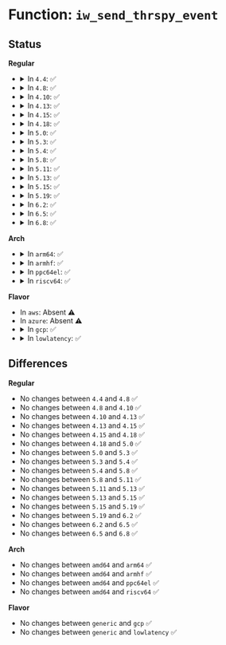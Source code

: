 # Function: <code>iw_send_thrspy_event</code>

## Status
<b>Regular</b>
<ul>
<li>
<details>
<summary>In <code>4.4</code>: ✅</summary>

```c
void iw_send_thrspy_event(struct net_device *dev, struct iw_spy_data *spydata, unsigned char *address, struct iw_quality *wstats);
```

**Collision:** Unique Static

**Inline:** No

**Transformation:** False

**Instances:**

```
In net/wireless/wext-spy.c (ffffffff8180acc0)
Location: net/wireless/wext-spy.c:161
Inline: False
Direct callers:
  - net/wireless/wext-spy.c:wireless_spy_update
  - net/wireless/wext-spy.c:wireless_spy_update
```
**Symbols:**

```
ffffffff8180acc0-ffffffff8180ad47: iw_send_thrspy_event (STB_LOCAL)
```
</details>
</li>
<li>
<details>
<summary>In <code>4.8</code>: ✅</summary>

```c
void iw_send_thrspy_event(struct net_device *dev, struct iw_spy_data *spydata, unsigned char *address, struct iw_quality *wstats);
```

**Collision:** Unique Static

**Inline:** No

**Transformation:** False

**Instances:**

```
In net/wireless/wext-spy.c (ffffffff8187c7d0)
Location: net/wireless/wext-spy.c:161
Inline: False
Direct callers:
  - net/wireless/wext-spy.c:wireless_spy_update
  - net/wireless/wext-spy.c:wireless_spy_update
```
**Symbols:**

```
ffffffff8187c7d0-ffffffff8187c857: iw_send_thrspy_event (STB_LOCAL)
```
</details>
</li>
<li>
<details>
<summary>In <code>4.10</code>: ✅</summary>

```c
void iw_send_thrspy_event(struct net_device *dev, struct iw_spy_data *spydata, unsigned char *address, struct iw_quality *wstats);
```

**Collision:** Unique Static

**Inline:** No

**Transformation:** False

**Instances:**

```
In net/wireless/wext-spy.c (ffffffff818b1080)
Location: net/wireless/wext-spy.c:161
Inline: False
Direct callers:
  - net/wireless/wext-spy.c:wireless_spy_update
  - net/wireless/wext-spy.c:wireless_spy_update
```
**Symbols:**

```
ffffffff818b1080-ffffffff818b1107: iw_send_thrspy_event (STB_LOCAL)
```
</details>
</li>
<li>
<details>
<summary>In <code>4.13</code>: ✅</summary>

```c
void iw_send_thrspy_event(struct net_device *dev, struct iw_spy_data *spydata, unsigned char *address, struct iw_quality *wstats);
```

**Collision:** Unique Static

**Inline:** No

**Transformation:** False

**Instances:**

```
In net/wireless/wext-spy.c (ffffffff818d7a00)
Location: net/wireless/wext-spy.c:161
Inline: False
Direct callers:
  - net/wireless/wext-spy.c:wireless_spy_update
  - net/wireless/wext-spy.c:wireless_spy_update
```
**Symbols:**

```
ffffffff818d7a00-ffffffff818d7a87: iw_send_thrspy_event (STB_LOCAL)
```
</details>
</li>
<li>
<details>
<summary>In <code>4.15</code>: ✅</summary>

```c
void iw_send_thrspy_event(struct net_device *dev, struct iw_spy_data *spydata, unsigned char *address, struct iw_quality *wstats);
```

**Collision:** Unique Static

**Inline:** No

**Transformation:** False

**Instances:**

```
In net/wireless/wext-spy.c (ffffffff8195d5e0)
Location: net/wireless/wext-spy.c:161
Inline: False
Direct callers:
  - net/wireless/wext-spy.c:wireless_spy_update
  - net/wireless/wext-spy.c:wireless_spy_update
```
**Symbols:**

```
ffffffff8195d5e0-ffffffff8195d667: iw_send_thrspy_event (STB_LOCAL)
```
</details>
</li>
<li>
<details>
<summary>In <code>4.18</code>: ✅</summary>

```c
void iw_send_thrspy_event(struct net_device *dev, struct iw_spy_data *spydata, unsigned char *address, struct iw_quality *wstats);
```

**Collision:** Unique Static

**Inline:** No

**Transformation:** False

**Instances:**

```
In net/wireless/wext-spy.c (ffffffff819b6e30)
Location: net/wireless/wext-spy.c:161
Inline: False
Direct callers:
  - net/wireless/wext-spy.c:wireless_spy_update
  - net/wireless/wext-spy.c:wireless_spy_update
```
**Symbols:**

```
ffffffff819b6e30-ffffffff819b6eaa: iw_send_thrspy_event (STB_LOCAL)
```
</details>
</li>
<li>
<details>
<summary>In <code>5.0</code>: ✅</summary>

```c
void iw_send_thrspy_event(struct net_device *dev, struct iw_spy_data *spydata, unsigned char *address, struct iw_quality *wstats);
```

**Collision:** Unique Static

**Inline:** No

**Transformation:** False

**Instances:**

```
In net/wireless/wext-spy.c (ffffffff819ee0f0)
Location: net/wireless/wext-spy.c:161
Inline: False
Direct callers:
  - net/wireless/wext-spy.c:wireless_spy_update
  - net/wireless/wext-spy.c:wireless_spy_update
```
**Symbols:**

```
ffffffff819ee0f0-ffffffff819ee16a: iw_send_thrspy_event (STB_LOCAL)
```
</details>
</li>
<li>
<details>
<summary>In <code>5.3</code>: ✅</summary>

```c
void iw_send_thrspy_event(struct net_device *dev, struct iw_spy_data *spydata, unsigned char *address, struct iw_quality *wstats);
```

**Collision:** Unique Static

**Inline:** No

**Transformation:** False

**Instances:**

```
In net/wireless/wext-spy.c (ffffffff81a5d350)
Location: net/wireless/wext-spy.c:161
Inline: False
Direct callers:
  - net/wireless/wext-spy.c:wireless_spy_update
  - net/wireless/wext-spy.c:wireless_spy_update
```
**Symbols:**

```
ffffffff81a5d350-ffffffff81a5d3ca: iw_send_thrspy_event (STB_LOCAL)
```
</details>
</li>
<li>
<details>
<summary>In <code>5.4</code>: ✅</summary>

```c
void iw_send_thrspy_event(struct net_device *dev, struct iw_spy_data *spydata, unsigned char *address, struct iw_quality *wstats);
```

**Collision:** Unique Static

**Inline:** No

**Transformation:** False

**Instances:**

```
In net/wireless/wext-spy.c (ffffffff81a93f60)
Location: net/wireless/wext-spy.c:161
Inline: False
Direct callers:
  - net/wireless/wext-spy.c:wireless_spy_update
  - net/wireless/wext-spy.c:wireless_spy_update
```
**Symbols:**

```
ffffffff81a93f60-ffffffff81a93fda: iw_send_thrspy_event (STB_LOCAL)
```
</details>
</li>
<li>
<details>
<summary>In <code>5.8</code>: ✅</summary>

```c
void iw_send_thrspy_event(struct net_device *dev, struct iw_spy_data *spydata, unsigned char *address, struct iw_quality *wstats);
```

**Collision:** Unique Static

**Inline:** No

**Transformation:** False

**Instances:**

```
In net/wireless/wext-spy.c (ffffffff81b8f4f0)
Location: net/wireless/wext-spy.c:161
Inline: False
Direct callers:
  - net/wireless/wext-spy.c:wireless_spy_update
```
**Symbols:**

```
ffffffff81b8f4f0-ffffffff81b8f55e: iw_send_thrspy_event (STB_LOCAL)
```
</details>
</li>
<li>
<details>
<summary>In <code>5.11</code>: ✅</summary>

```c
void iw_send_thrspy_event(struct net_device *dev, struct iw_spy_data *spydata, unsigned char *address, struct iw_quality *wstats);
```

**Collision:** Unique Static

**Inline:** No

**Transformation:** False

**Instances:**

```
In net/wireless/wext-spy.c (ffffffff81b9f150)
Location: net/wireless/wext-spy.c:161
Inline: False
Direct callers:
  - net/wireless/wext-spy.c:wireless_spy_update
```
**Symbols:**

```
ffffffff81b9f150-ffffffff81b9f1be: iw_send_thrspy_event (STB_LOCAL)
```
</details>
</li>
<li>
<details>
<summary>In <code>5.13</code>: ✅</summary>

```c
void iw_send_thrspy_event(struct net_device *dev, struct iw_spy_data *spydata, unsigned char *address, struct iw_quality *wstats);
```

**Collision:** Unique Static

**Inline:** No

**Transformation:** False

**Instances:**

```
In net/wireless/wext-spy.c (ffffffff81b8e220)
Location: net/wireless/wext-spy.c:161
Inline: False
Direct callers:
  - net/wireless/wext-spy.c:wireless_spy_update
```
**Symbols:**

```
ffffffff81b8e220-ffffffff81b8e29f: iw_send_thrspy_event (STB_LOCAL)
```
</details>
</li>
<li>
<details>
<summary>In <code>5.15</code>: ✅</summary>

```c
void iw_send_thrspy_event(struct net_device *dev, struct iw_spy_data *spydata, unsigned char *address, struct iw_quality *wstats);
```

**Collision:** Unique Static

**Inline:** No

**Transformation:** False

**Instances:**

```
In net/wireless/wext-spy.c (ffffffff81c5a740)
Location: net/wireless/wext-spy.c:161
Inline: False
Direct callers:
  - net/wireless/wext-spy.c:wireless_spy_update
  - net/wireless/wext-spy.c:wireless_spy_update
```
**Symbols:**

```
ffffffff81c5a740-ffffffff81c5a7bf: iw_send_thrspy_event (STB_LOCAL)
```
</details>
</li>
<li>
<details>
<summary>In <code>5.19</code>: ✅</summary>

```c
void iw_send_thrspy_event(struct net_device *dev, struct iw_spy_data *spydata, unsigned char *address, struct iw_quality *wstats);
```

**Collision:** Unique Static

**Inline:** No

**Transformation:** False

**Instances:**

```
In net/wireless/wext-spy.c (ffffffff81dfc180)
Location: net/wireless/wext-spy.c:161
Inline: False
Direct callers:
  - net/wireless/wext-spy.c:wireless_spy_update
  - net/wireless/wext-spy.c:wireless_spy_update
```
**Symbols:**

```
ffffffff81dfc180-ffffffff81dfc227: iw_send_thrspy_event (STB_LOCAL)
```
</details>
</li>
<li>
<details>
<summary>In <code>6.2</code>: ✅</summary>

```c
void iw_send_thrspy_event(struct net_device *dev, struct iw_spy_data *spydata, unsigned char *address, struct iw_quality *wstats);
```

**Collision:** Unique Static

**Inline:** No

**Transformation:** False

**Instances:**

```
In net/wireless/wext-spy.c (ffffffff81fd0800)
Location: net/wireless/wext-spy.c:161
Inline: False
Direct callers:
  - net/wireless/wext-spy.c:wireless_spy_update
  - net/wireless/wext-spy.c:wireless_spy_update
```
**Symbols:**

```
ffffffff81fd0800-ffffffff81fd08a7: iw_send_thrspy_event (STB_LOCAL)
```
</details>
</li>
<li>
<details>
<summary>In <code>6.5</code>: ✅</summary>

```c
void iw_send_thrspy_event(struct net_device *dev, struct iw_spy_data *spydata, unsigned char *address, struct iw_quality *wstats);
```

**Collision:** Unique Static

**Inline:** No

**Transformation:** False

**Instances:**

```
In net/wireless/wext-spy.c (ffffffff8204c2c0)
Location: net/wireless/wext-spy.c:161
Inline: False
Direct callers:
  - net/wireless/wext-spy.c:wireless_spy_update
  - net/wireless/wext-spy.c:wireless_spy_update
```
**Symbols:**

```
ffffffff8204c2c0-ffffffff8204c367: iw_send_thrspy_event (STB_LOCAL)
```
</details>
</li>
<li>
<details>
<summary>In <code>6.8</code>: ✅</summary>

```c
void iw_send_thrspy_event(struct net_device *dev, struct iw_spy_data *spydata, unsigned char *address, struct iw_quality *wstats);
```

**Collision:** Unique Static

**Inline:** No

**Transformation:** False

**Instances:**

```
In net/wireless/wext-spy.c (ffffffff8211e760)
Location: net/wireless/wext-spy.c:161
Inline: False
Direct callers:
  - net/wireless/wext-spy.c:wireless_spy_update
  - net/wireless/wext-spy.c:wireless_spy_update
```
**Symbols:**

```
ffffffff8211e760-ffffffff8211e807: iw_send_thrspy_event (STB_LOCAL)
```
</details>
</li>
</ul>
<b>Arch</b>
<ul>
<li>
<details>
<summary>In <code>arm64</code>: ✅</summary>

```c
void iw_send_thrspy_event(struct net_device *dev, struct iw_spy_data *spydata, unsigned char *address, struct iw_quality *wstats);
```

**Collision:** Unique Static

**Inline:** No

**Transformation:** False

**Instances:**

```
In net/wireless/wext-spy.c (ffff800010d622d8)
Location: net/wireless/wext-spy.c:161
Inline: False
Direct callers:
  - net/wireless/wext-spy.c:wireless_spy_update
```
**Symbols:**

```
ffff800010d622d8-ffff800010d6237c: iw_send_thrspy_event (STB_LOCAL)
```
</details>
</li>
<li>
<details>
<summary>In <code>armhf</code>: ✅</summary>

```c
void iw_send_thrspy_event(struct net_device *dev, struct iw_spy_data *spydata, unsigned char *address, struct iw_quality *wstats);
```

**Collision:** Unique Static

**Inline:** No

**Transformation:** False

**Instances:**

```
In net/wireless/wext-spy.c (c0e61650)
Location: net/wireless/wext-spy.c:161
Inline: False
Direct callers:
  - net/wireless/wext-spy.c:wireless_spy_update
  - net/wireless/wext-spy.c:wireless_spy_update
```
**Symbols:**

```
c0e61650-c0e616ec: iw_send_thrspy_event (STB_LOCAL)
```
</details>
</li>
<li>
<details>
<summary>In <code>ppc64el</code>: ✅</summary>

```c
void iw_send_thrspy_event(struct net_device *dev, struct iw_spy_data *spydata, unsigned char *address, struct iw_quality *wstats);
```

**Collision:** Unique Static

**Inline:** No

**Transformation:** False

**Instances:**

```
In net/wireless/wext-spy.c (c000000000e9d7b0)
Location: net/wireless/wext-spy.c:161
Inline: False
Direct callers:
  - net/wireless/wext-spy.c:wireless_spy_update
```
**Symbols:**

```
c000000000e9d7b0-c000000000e9d850: iw_send_thrspy_event (STB_LOCAL)
```
</details>
</li>
<li>
<details>
<summary>In <code>riscv64</code>: ✅</summary>

```c
void iw_send_thrspy_event(struct net_device *dev, struct iw_spy_data *spydata, unsigned char *address, struct iw_quality *wstats);
```

**Collision:** Unique Static

**Inline:** No

**Transformation:** False

**Instances:**

```
In net/wireless/wext-spy.c (ffffffe000896c4e)
Location: net/wireless/wext-spy.c:161
Inline: False
Direct callers:
  - net/wireless/wext-spy.c:wireless_spy_update
  - net/wireless/wext-spy.c:wireless_spy_update
```
**Symbols:**

```
ffffffe000896c4e-ffffffe000896d3a: iw_send_thrspy_event (STB_LOCAL)
```
</details>
</li>
</ul>
<b>Flavor</b>
<ul>
<li>
In <code>aws</code>: Absent ⚠️
</li>
<li>
In <code>azure</code>: Absent ⚠️
</li>
<li>
<details>
<summary>In <code>gcp</code>: ✅</summary>

```c
void iw_send_thrspy_event(struct net_device *dev, struct iw_spy_data *spydata, unsigned char *address, struct iw_quality *wstats);
```

**Collision:** Unique Static

**Inline:** No

**Transformation:** False

**Instances:**

```
In net/wireless/wext-spy.c (ffffffff81a9f1a0)
Location: net/wireless/wext-spy.c:161
Inline: False
Direct callers:
  - net/wireless/wext-spy.c:wireless_spy_update
  - net/wireless/wext-spy.c:wireless_spy_update
```
**Symbols:**

```
ffffffff81a9f1a0-ffffffff81a9f21a: iw_send_thrspy_event (STB_LOCAL)
```
</details>
</li>
<li>
<details>
<summary>In <code>lowlatency</code>: ✅</summary>

```c
void iw_send_thrspy_event(struct net_device *dev, struct iw_spy_data *spydata, unsigned char *address, struct iw_quality *wstats);
```

**Collision:** Unique Static

**Inline:** No

**Transformation:** False

**Instances:**

```
In net/wireless/wext-spy.c (ffffffff81aab3a0)
Location: net/wireless/wext-spy.c:161
Inline: False
Direct callers:
  - net/wireless/wext-spy.c:wireless_spy_update
  - net/wireless/wext-spy.c:wireless_spy_update
```
**Symbols:**

```
ffffffff81aab3a0-ffffffff81aab41a: iw_send_thrspy_event (STB_LOCAL)
```
</details>
</li>
</ul>

## Differences
<b>Regular</b>
<ul>
<li>
No changes between <code>4.4</code> and <code>4.8</code> ✅
</li>
<li>
No changes between <code>4.8</code> and <code>4.10</code> ✅
</li>
<li>
No changes between <code>4.10</code> and <code>4.13</code> ✅
</li>
<li>
No changes between <code>4.13</code> and <code>4.15</code> ✅
</li>
<li>
No changes between <code>4.15</code> and <code>4.18</code> ✅
</li>
<li>
No changes between <code>4.18</code> and <code>5.0</code> ✅
</li>
<li>
No changes between <code>5.0</code> and <code>5.3</code> ✅
</li>
<li>
No changes between <code>5.3</code> and <code>5.4</code> ✅
</li>
<li>
No changes between <code>5.4</code> and <code>5.8</code> ✅
</li>
<li>
No changes between <code>5.8</code> and <code>5.11</code> ✅
</li>
<li>
No changes between <code>5.11</code> and <code>5.13</code> ✅
</li>
<li>
No changes between <code>5.13</code> and <code>5.15</code> ✅
</li>
<li>
No changes between <code>5.15</code> and <code>5.19</code> ✅
</li>
<li>
No changes between <code>5.19</code> and <code>6.2</code> ✅
</li>
<li>
No changes between <code>6.2</code> and <code>6.5</code> ✅
</li>
<li>
No changes between <code>6.5</code> and <code>6.8</code> ✅
</li>
</ul>
<b>Arch</b>
<ul>
<li>
No changes between <code>amd64</code> and <code>arm64</code> ✅
</li>
<li>
No changes between <code>amd64</code> and <code>armhf</code> ✅
</li>
<li>
No changes between <code>amd64</code> and <code>ppc64el</code> ✅
</li>
<li>
No changes between <code>amd64</code> and <code>riscv64</code> ✅
</li>
</ul>
<b>Flavor</b>
<ul>
<li>
No changes between <code>generic</code> and <code>gcp</code> ✅
</li>
<li>
No changes between <code>generic</code> and <code>lowlatency</code> ✅
</li>
</ul>
